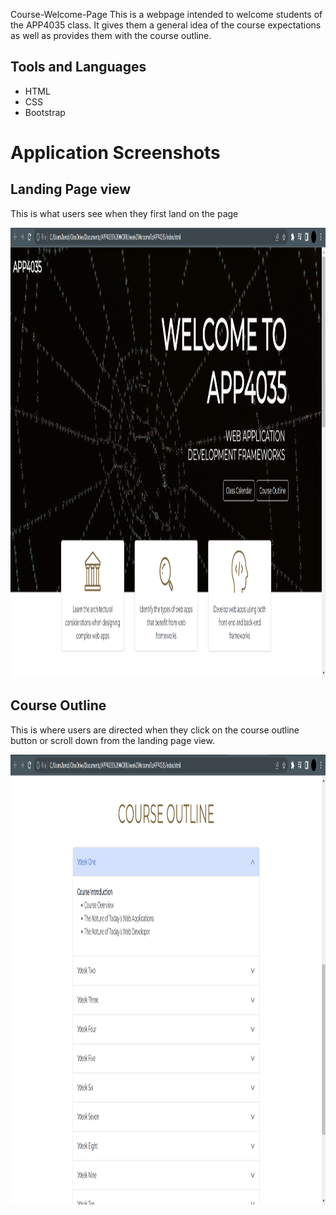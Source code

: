  Course-Welcome-Page
This is a webpage intended to welcome students of the APP4035 class. It gives them a general idea of the course expectations as well as provides them with the course outline. 
## Tools and Languages
- HTML
- CSS
- Bootstrap

# Application Screenshots
## Landing Page view
<p>This is what users see when they first land on the page</p>
<img src="https://github.com/Kendi42/Course-Welcome-Page/blob/3ed28bad2f4d9418049c107cf2bd31a8a0f5372f/landingpage%20view.png" width="1280" height="720"/>

## Course Outline
<p>This is where users are directed when they click on the course outline button or scroll down from the landing page view. </p>
<img src="https://github.com/Kendi42/Course-Welcome-Page/blob/3ed28bad2f4d9418049c107cf2bd31a8a0f5372f/course%20outline.png" width="1280" height="720"/>
